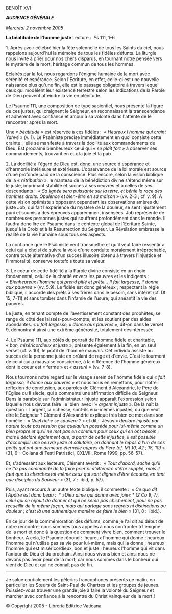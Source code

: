 BENOÎT XVI

***AUDIENCE GÉNÉRALE***

*Mercredi 2 novembre 2005*

**La béatitude de l'homme juste** Lecture :  *Ps* 111, 1-6

1. Après avoir célébré hier la fête solennelle de tous les Saints du ciel, nous rappelons aujourd'hui la mémoire de tous les fidèles défunts. La liturgie nous invite à prier pour nos chers disparus, en tournant notre pensée vers le mystère de la mort, héritage commun de tous les hommes.

Eclairés par la foi, nous regardons l'énigme humaine de la mort avec sérénité et espérance. Selon l'Ecriture, en effet, celle-ci est une nouvelle naissance plus qu'une fin, elle est le passage obligatoire à travers lequel ceux qui modèlent leur existence terrestre selon les indications de la Parole de Dieu peuvent atteindre la vie en plénitude.

Le Psaume 111, une composition de type sapientiel, nous présente la figure de ces justes, qui craignent le Seigneur, en reconnaissent la transcendance et adhèrent avec confiance et amour à sa volonté dans l'attente de le rencontrer après la mort.

Une « *béatitude* » est réservée à ces fidèles :  « *Heureux l'homme qui craint Yahvé* » (v. 1). Le Psalmiste précise immédiatement en quoi consiste cette crainte :  elle se manifeste à travers la docilité aux commandements de Dieu. Est proclamé bienheureux celui qui « *se plaît fort* » à observer ses commandements, trouvant en eux la joie et la paix.

2. La docilité à l'égard de Dieu est, donc, une source d'espérance et d'harmonie intérieure et extérieure. L'observance de la loi morale est source d'une profonde paix de la conscience. Plus encore, selon la vision biblique de la « *rétribution* », le manteau de la bénédiction divine s'étend même sur le juste, imprimant stabilité et succès à ses oeuvres et à celles de ses descendants :  « *Sa lignée sera puissante sur la terre, et bénie la race des hommes droits. Opulence et bien-être en sa maison* » (vv. 2-3 ; cf. v. 9). A cette vision optimiste s'opposent cependant les observations amères du juste Job, qui fait l'expérience du mystère de la douleur, se sent injustement puni et soumis à des épreuves apparemment insensées. Job représente de nombreuses personnes justes qui souffrent profondément dans le monde. Il faudra donc lire ce Psaume dans le contexte global de l'Ecriture Sainte, jusqu'à la Croix et à la Résurrection du Seigneur. La Révélation embrasse la réalité de la vie humaine sous tous ses aspects.

La confiance que le Psalmiste veut transmettre et qu'il veut faire ressentir à celui qui a choisi de suivre la voie d'une conduite moralement irréprochable, contre toute alternative d'un succès illusoire obtenu à travers l'injustice et l'immoralité, conserve toutefois toute sa valeur.

3. Le coeur de cette fidélité à la Parole divine consiste en un choix fondamental, celui de la charité envers les pauvres et les indigents :  « *Bienheureux l'homme qui prend pitié et prête... Il fait largesse, il donne aux pauvres* » (vv. 5.9). Le fidèle est donc généreux ; respectant la règle biblique, il accorde des prêts à ses frères dans le besoin, sans intérêt (cf. Dt 15, 7-11) et sans tomber dans l'infamie de l'usure, qui anéantit la vie des pauvres.

Le juste, en tenant compte de l'avertissement constant des prophètes, se range du côté des laissés-pour-compte, et les soutient par des aides abondantes. « *Il fait largesse, il donne aux pauvres* », dit-on dans le verset 9, démontrant ainsi une extrême générosité, totalement désintéressée.

4. Le Psaume 111, aux côtés du portrait de l'homme fidèle et charitable, « *bon, miséricordieux et juste* », présente également à la fin, en un seul verset (cf. v. 10), le profil de l'homme mauvais. Cet individu assiste au succès de la personne juste en brûlant de rage et d'envie. C'est le tourment de celui qui a mauvaise conscience, à la différence de l'homme généreux dont le coeur est « ferme » et « *assuré* » (vv. 7-8).

Nous tournons notre regard sur le visage serein de l'homme fidèle qui « *fait largesse, il donne aux pauvres* » et nous nous en remettons, pour notre réflexion de conclusion, aux paroles de Clément d'Alexandrie, le Père de l'Eglise du II siècle, qui a commenté une affirmation difficile du Seigneur. Dans la parabole sur l'administrateur injuste apparaît l'expression selon laquelle nous devons faire  le  bien  avec l'« *argent injuste* ». De là naît la question :  l'argent, la richesse, sont-ils eux-mêmes injustes, ou que veut dire le Seigneur ? Clément d'Alexandrie explique très bien ce mot dans son homélie :  « *Quel riche se sauvera ?* » et dit :  Jésus « *déclare injuste par nature toute possession que quelqu'un possède pour lui-même comme un bien propre et qu'il ne met pas en commun pour ceux qui en ont besoin ; mais il déclare également que, à partir de cette injustice, il est possible d'accomplir une oeuvre juste et salutaire, en donnant le repos à l'un de ces petits qui ont une demeure éternelle auprès du Père (cf. Mt 10, 42 ; 18, 10)* » (31, 6 :  Collana di Testi Patristici, CXLVIII, Rome 1999, pp. 56-57).

Et, s'adressant aux lecteurs, Clément avertit :  « *Tout d'abord, sache qu'il ne t'a pas commandé de te faire prier ni d'attendre d'être supplié, mais il faut que tu cherches toi-même ceux qui sont dignes d'être écoutés, en tant que disciples du Sauveur* » (31, 7 :  ibid, p. 57).

Puis, ayant recours à un autre texte biblique, il commente :  « *Ce que dit l'Apôtre est donc beau :  * »Dieu aime qui donne avec joie« * (2 Co 9, 7), celui qui se réjouit de donner et qui ne sème pas chichement, pour ne pas recueillir de la même façon, mais qui partage sans regrets ni distinctions ou douleur ; c'est là une authentique manière de faire le bien* » (31, 8 :  ibid.).

En ce jour de la commémoration des défunts, comme je l'ai dit au début de notre rencontre, nous sommes tous appelés à nous confronter à l'énigme de la mort et donc à la question de comment vivre bien, comment trouver le bonheur. A cela, le Psaume répond :  heureux l'homme qui donne ; heureux l'homme qui n'utilise pas sa vie pour lui-même, mais qui la donne ; heureux l'homme qui est miséricordieux, bon et juste ; heureux l'homme qui vit dans l'amour de Dieu et du prochain. Ainsi nous vivons bien et ainsi nous ne devons pas avoir peur de la mort, car nous sommes dans le bonheur qui vient de Dieu et qui ne connaît pas de fin.

***

Je salue cordialement les pèlerins francophones présents ce matin, en particulier les Sœurs de Saint-Paul de Chartres et les groupes de jeunes. Puissiez-vous trouver une grande joie à faire la volonté du Seigneur et marcher avec confiance à la rencontre du Christ vainqueur de la mort !

© Copyright 2005 - Libreria Editrice Vaticana